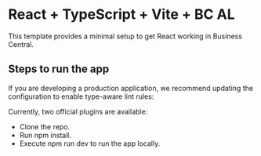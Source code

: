 # React + TypeScript + Vite + BC AL

This template provides a minimal setup to get React working in Business Central.


## Steps to run the app

If you are developing a production application, we recommend updating the configuration to enable type-aware lint rules:


Currently, two official plugins are available:

- Clone the repo.
- Run npm install.
- Execute npm run dev to run the app locally.
